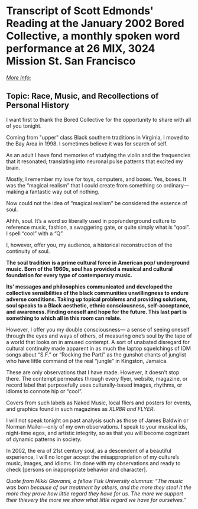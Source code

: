 # Transcript of Scott Edmonds' Reading at the January 2002 Bored Collective, a monthly spoken word performance at 26 MIX, 3024 Mission St. San Francisco
_[More Info:](https://www.sfgate.com/bayarea/article/Rave-salon-Club-kids-tell-their-stories-at-2869259.php)_

## Topic: Race, Music, and Recollections of Personal History

I want first to thank the Bored Collective for the opportunity to share with all of you tonight.

Coming from "upper" class Black southern traditions in Virginia, I moved to the Bay Area in 1998. I sometimes believe it was for search of self.

As an adult I have fond memories of studying the violin and the frequencies that it resonated; translating into neuronal pulse patterns that excited my brain.

Mostly, I remember my love for toys, computers, and boxes. Yes, boxes. It was the “magical realism” that I could create from something so ordinary—making a fantastic way out of nothing.

Now could not the idea of “magical realism” be considered the essence of soul.

Ahhh, soul. It’s a word so liberally used in pop/underground culture to reference music, fashion, a swaggering gate, or quite simply what is “qool”. I spell “cool” with a “Q”.

I, however, offer you, my audience, a historical reconstruction of the continuity of soul.

__The soul tradition is a prime cultural force in American pop/ underground music. Born of the 1960s, soul has provided a musical and cultural foundation for every type of contemporary music.__

__Its’ messages and philosophies communicated and developed the collective sensibilities of the black communities unwillingness to endure adverse conditions. Taking up topical problems and providing solutions, soul speaks to a Black aesthetic, ethnic consciousness, self-acceptance, and awareness. Finding oneself and hope for the future. This last part is something to which all in this room can relate.__

However, I offer you my double consciousness— a sense of seeing oneself through the eyes and ways of others, of measuring one’s soul by the tape of a world that looks on in amused contempt. A sort of unabated disregard for cultural continuity made apparent in as much the laptop squelchings of IDM songs about “S.F.” or “Rocking the Parti” as the gunshot chants of junglist who have little command of the real “jungle” in Kingston, Jamaica.

These are only observations that I have made. However, it doesn’t stop there. The contempt permeates through every flyer, website, magazine, or record label that purposefully uses culturally-based images, rhythms, or idioms to connote hip or “cool”.

Covers from such labels as Naked Music, local fliers and posters for events, and graphics found in such magazines as _XLR8R and FLYER_.

I will not speak tonight on past analysis such as those of James Baldwin or Norman Mailer—only of my own observations. I speak to your musical ids, night-time egos, and artistic integrity, so as that you will become cognizant of dynamic patterns in society.

In 2002, the era of 21st century soul, as a descendent of a beautiful experience, I will no longer accept the misappropriation of my culture’s music, images, and idioms. I’m done with my observations and ready to check [persons on inappropriate behavior and character].

_Quote from Nikki Giovanni, a fellow Fisk University alumnus: “The music was born because of our treatment by others, and the more they steal it the more they prove how little regard they have for us. The more we support their thievery the more we show what little regard we have for ourselves.”_
